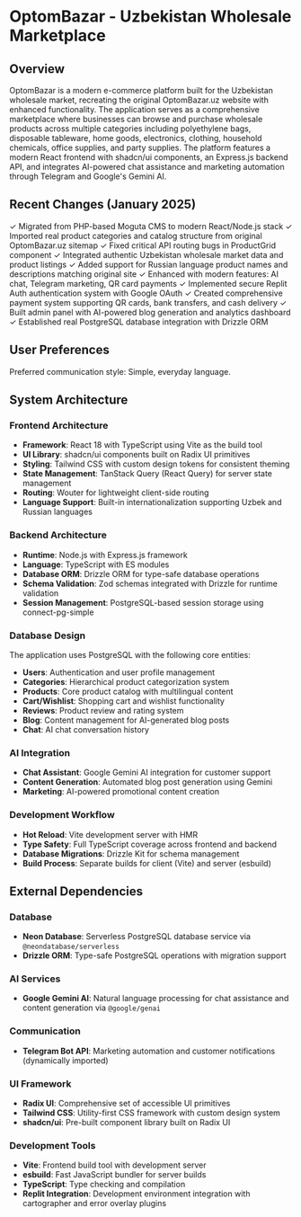 # OptomBazar - Uzbekistan Wholesale Marketplace

## Overview

OptomBazar is a modern e-commerce platform built for the Uzbekistan wholesale market, recreating the original OptomBazar.uz website with enhanced functionality. The application serves as a comprehensive marketplace where businesses can browse and purchase wholesale products across multiple categories including polyethylene bags, disposable tableware, home goods, electronics, clothing, household chemicals, office supplies, and party supplies. The platform features a modern React frontend with shadcn/ui components, an Express.js backend API, and integrates AI-powered chat assistance and marketing automation through Telegram and Google's Gemini AI.

## Recent Changes (January 2025)

✓ Migrated from PHP-based Moguta CMS to modern React/Node.js stack
✓ Imported real product categories and catalog structure from original OptomBazar.uz sitemap
✓ Fixed critical API routing bugs in ProductGrid component 
✓ Integrated authentic Uzbekistan wholesale market data and product listings
✓ Added support for Russian language product names and descriptions matching original site
✓ Enhanced with modern features: AI chat, Telegram marketing, QR card payments
✓ Implemented secure Replit Auth authentication system with Google OAuth
✓ Created comprehensive payment system supporting QR cards, bank transfers, and cash delivery
✓ Built admin panel with AI-powered blog generation and analytics dashboard
✓ Established real PostgreSQL database integration with Drizzle ORM

## User Preferences

Preferred communication style: Simple, everyday language.

## System Architecture

### Frontend Architecture
- **Framework**: React 18 with TypeScript using Vite as the build tool
- **UI Library**: shadcn/ui components built on Radix UI primitives
- **Styling**: Tailwind CSS with custom design tokens for consistent theming
- **State Management**: TanStack Query (React Query) for server state management
- **Routing**: Wouter for lightweight client-side routing
- **Language Support**: Built-in internationalization supporting Uzbek and Russian languages

### Backend Architecture
- **Runtime**: Node.js with Express.js framework
- **Language**: TypeScript with ES modules
- **Database ORM**: Drizzle ORM for type-safe database operations
- **Schema Validation**: Zod schemas integrated with Drizzle for runtime validation
- **Session Management**: PostgreSQL-based session storage using connect-pg-simple

### Database Design
The application uses PostgreSQL with the following core entities:
- **Users**: Authentication and user profile management
- **Categories**: Hierarchical product categorization system
- **Products**: Core product catalog with multilingual content
- **Cart/Wishlist**: Shopping cart and wishlist functionality
- **Reviews**: Product review and rating system
- **Blog**: Content management for AI-generated blog posts
- **Chat**: AI chat conversation history

### AI Integration
- **Chat Assistant**: Google Gemini AI integration for customer support
- **Content Generation**: Automated blog post generation using Gemini
- **Marketing**: AI-powered promotional content creation

### Development Workflow
- **Hot Reload**: Vite development server with HMR
- **Type Safety**: Full TypeScript coverage across frontend and backend
- **Database Migrations**: Drizzle Kit for schema management
- **Build Process**: Separate builds for client (Vite) and server (esbuild)

## External Dependencies

### Database
- **Neon Database**: Serverless PostgreSQL database service via `@neondatabase/serverless`
- **Drizzle ORM**: Type-safe PostgreSQL operations with migration support

### AI Services
- **Google Gemini AI**: Natural language processing for chat assistance and content generation via `@google/genai`

### Communication
- **Telegram Bot API**: Marketing automation and customer notifications (dynamically imported)

### UI Framework
- **Radix UI**: Comprehensive set of accessible UI primitives
- **Tailwind CSS**: Utility-first CSS framework with custom design system
- **shadcn/ui**: Pre-built component library built on Radix UI

### Development Tools
- **Vite**: Frontend build tool with development server
- **esbuild**: Fast JavaScript bundler for server builds
- **TypeScript**: Type checking and compilation
- **Replit Integration**: Development environment integration with cartographer and error overlay plugins